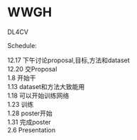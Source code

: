 # WWGH
DL4CV   

Schedule:   

12.17 下午讨论proposal,目标,方法和dataset   
12.20 交Proposal   
1.8 开始干   
1.13 dataset和方法大致能用   
1.18 可以开始训练网络   
1.23 训练   
1.28 poster开始   
1.31 完成poster   
2.6 Presentation   

